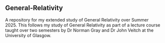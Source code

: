## General-Relativity
A repository for my extended study of General Relativity over Summer 2025.
This follows my study of General Relativity as part of a lecture course taught over two semesters by Dr Norman Gray and Dr John Veitch at the University of Glasgow. 
